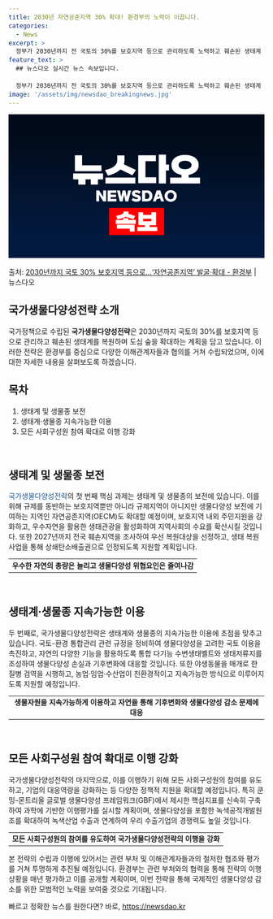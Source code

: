 ```yaml
---
title: 2030년 자연공존지역 30% 확대! 환경부의 노력이 이끕니다.
categories:
  - News
excerpt: >
  정부가 2030년까지 전 국토의 30%를 보호지역 등으로 관리하도록 노력하고 훼손된 생태계 복원은 확대할 방…
feature_text: >
  ## 뉴스다오 실시간 뉴스 속보입니다.

  정부가 2030년까지 전 국토의 30%를 보호지역 등으로 관리하도록 노력하고 훼손된 생태계 복원은 확대할 방…
image: '/assets/img/newsdao_breakingnews.jpg'
---
```


![뉴스다오 속보](/assets/img/newsdao_breakingnews.jpg)

<p>출처: <a href="https://newsdao.kr/2783" rel="dofollow">2030년까지 국토 30% 보호지역 등으로…‘자연공존지역’ 발굴·확대 - 환경부</a> | 뉴스다오</p>

<h2 data-ke-size="size24">국가생물다양성전략 소개</h2>
국가정책으로 수립된 <b>국가생물다양성전략</b>은 2030년까지 국토의 30%를 보호지역 등으로 관리하고 훼손된 생태계를 복원하며 도심 숲을 확대하는 계획을 담고 있습니다. 이러한 전략은 환경부를 중심으로 다양한 이해관계자들과 협의를 거쳐 수립되었으며, 이에 대한 자세한 내용을 살펴보도록 하겠습니다.

<h2 data-ke-size="size26">목차</h2>
<ol>
  <li>생태계 및 생물종 보전</li>
  <li>생태계·생물종 지속가능한 이용</li>
  <li>모든 사회구성원 참여 확대로 이행 강화</li>
</ol>

<p data-ke-size="size16">&nbsp;</p>

<h2 data-ke-size="size26">생태계 및 생물종 보전</h2>
<span style="color: #1a5490;">국가생물다양성전략</span>의 첫 번째 핵심 과제는 생태계 및 생물종의 보전에 있습니다. 이를 위해 규제를 동반하는 보호지역뿐만 아니라 규제지역이 아니지만 생물다양성 보전에 기여하는 지역인 자연공존지역(OECM)도 확대할 예정이며, 보호지역 내외 주민지원을 강화하고, 우수자연을 활용한 생태관광을 활성화하여 지역사회의 수요를 확산시킬 것입니다. 또한 2027년까지 전국 훼손지역을 조사하여 우선 복원대상을 선정하고, 생태 복원사업을 통해 상쇄탄소배출권으로 인정되도록 지원할 계획입니다.

<table>
  <tr>
    <td style="text-align: center; height: 17px;"><b>우수한 자연의 총량은 늘리고 생물다양성 위협요인은 줄여나감</b></td>
  </tr>
</table>

<p data-ke-size="size16">&nbsp;</p>

<h2 data-ke-size="size26">생태계·생물종 지속가능한 이용</h2>
두 번째로, 국가생물다양성전략은 생태계와 생물종의 지속가능한 이용에 초점을 맞추고 있습니다. 국토-환경 통합관리 관련 규정을 정비하여 생물다양성을 고려한 국토 이용을 촉진하고, 자연의 다양한 기능을 활용하도록 통합 다기능 수변생태벨트와 생태저류지를 조성하여 생물다양성 손실과 기후변화에 대응할 것입니다. 또한 야생동물을 매개로 한 질병 검역을 시행하고, 농업·임업·수산업이 친환경적이고 지속가능한 방식으로 이루어지도록 지원할 예정입니다.

<table>
  <tr>
    <td style="text-align: center; height: 17px;"><b>생물자원을 지속가능하게 이용하고 자연을 통해 기후변화와 생물다양성 감소 문제에 대응</b></td>
  </tr>
</table>

<p data-ke-size="size16">&nbsp;</p>

<h2 data-ke-size="size26">모든 사회구성원 참여 확대로 이행 강화</h2>
국가생물다양성전략의 마지막으로, 이를 이행하기 위해 모든 사회구성원의 참여를 유도하고, 기업의 대응역량을 강화하는 등 다양한 정책적 지원을 확대할 예정입니다. 특히 쿤밍-몬트리올 글로벌 생물다양성 프레임워크(GBF)에서 제시한 핵심지표를 신속히 구축하여 과학에 기반한 이행평가를 실시할 계획이며, 생물다양성을 포함한 녹색공적개발원조를 확대하여 녹색산업 수출과 연계하여 우리 수출기업의 경쟁력도 높일 것입니다.

<table>
  <tr>
    <td style="text-align: center; height: 17px;"><b>모든 사회구성원의 참여를 유도하여 국가생물다양성전략의 이행을 강화</b></td>
  </tr>
</table>

본 전략의 수립과 이행에 있어서는 관련 부처 및 이해관계자들과의 철저한 협조와 평가를 거쳐 투명하게 추진될 예정입니다. 환경부는 관련 부처와의 협력을 통해 전략의 이행 상황을 매년 평가하고 이를 공개할 계획이며, 이번 전략을 통해 국제적인 생물다양성 감소를 위한 모범적인 노력을 보여줄 것으로 기대됩니다. 

빠르고 정확한 뉴스를 원한다면? 바로, <a href="https://newsdao.kr" rel="dofollow">https://newsdao.kr</a>


    
